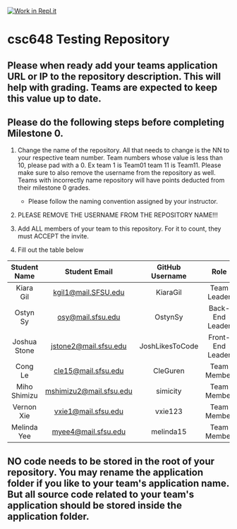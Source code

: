 [![Work in Repl.it](https://classroom.github.com/assets/work-in-replit-14baed9a392b3a25080506f3b7b6d57f295ec2978f6f33ec97e36a161684cbe9.svg)](https://classroom.github.com/online_ide?assignment_repo_id=4846139&assignment_repo_type=AssignmentRepo)
# csc648 Testing Repository

## Please when ready add your teams application URL or IP to the repository description. This will help with grading. Teams are expected to keep this value up to date.

## Please do the following steps before completing Milestone 0.
1. Change the name of the repository. All that needs to change is the NN to your respective team number. Team numbers whose value is less than 10, please pad with a 0. Ex team 1 is Team01 team 11 is Team11. Please make sure to also remove the username from the repository as well. Teams with incorrectly name repository will have points deducted from their milestone 0 grades.
      - Please follow the naming convention assigned by your instructor.

1. PLEASE REMOVE THE USERNAME FROM THE REPOSITORY NAME!!!

2. Add ALL members of your team to this repository. For it to count, they must ACCEPT the invite.

3. Fill out the table below


| Student Name | Student Email | GitHub Username | Role |
|    :---:     |     :---:     |     :---:       | :---: |
| Kiara Gil      |  kgil1@mail.SFSU.edu              | KiaraGil                | Team Leader | 
| Ostyn Sy      | osy@mail.sfsu.edu               | OstynSy                | Back-End Leader | 
| Joshua Stone      |  jstone2@mail.sfsu.edu              | JoshLikesToCode                | Front-End Leader |
| Cong Le     | cle15@mail.sfsu.edu              | CleGuren                 | Team Member | 
| Miho Shimizu      | mshimizu2@mail.sfsu.edu              | simicity                | Team Member | 
| Vernon Xie      | vxie1@mail.sfsu.edu               | vxie123                | Team Member |
| Melinda Yee     | myee4@mail.sfsu.edu               | melinda15              | Team Member |

## NO code needs to be stored in the root of your repository. You may rename the application folder if you like to your team's application name. But all source code related to your team's application should be stored inside the application folder.
